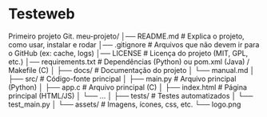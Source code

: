 # Testeweb
Primeiro projeto Git. 
meu-projeto/
│── README.md            # Explica o projeto, como usar, instalar e rodar
│── .gitignore           # Arquivos que não devem ir para o GitHub (ex: cache, logs)
│── LICENSE              # Licença do projeto (MIT, GPL, etc.)
│── requirements.txt     # Dependências (Python) ou pom.xml (Java) / Makefile (C)
│
├── docs/                # Documentação do projeto
│   └── manual.md
│
├── src/                 # Código-fonte principal
│   ├── main.py          # Arquivo principal (Python)
│   ├── app.c            # Arquivo principal (C)
│   ├── index.html       # Página principal (HTML/JS)
│   └── ...
│
├── tests/               # Testes automatizados
│   └── test_main.py
│
└── assets/              # Imagens, ícones, css, etc.
    └── logo.png
